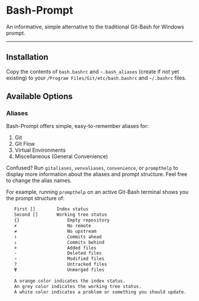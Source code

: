 # Bash-Prompt
An informative, simple alternative to the traditional Git-Bash for Windows prompt.
***
## Installation
Copy the contents of `bash.bashrc` and `~.bash_aliases` (create if not yet existing) to your `/Program Files/Git/etc/bash.bashrc` and `~/.bashrc` files. 

## Available Options

### Aliases

Bash-Prompt offers simple, easy-to-remember aliases for:
1. Git
2. Git Flow
3. Virtual Environments
4. Miscellaneous (General Convenience)

Confused? Run `gitaliases`, `venvaliases`, `convenience`, or `prompthelp` to display more information about the aliases and prompt structure. Feel free to change the alias names.

For example, running `prompthelp` on an active Git-Bash terminal shows you the prompt structure of:
```bash
   First []        Index status
   Second []       Working tree status
   {}                  Empty repository
   ✗                   No remote
   ≠                   No upstream
   ↑                   Commits ahead
   ↓                   Commits behind
   +                   Added files
   -                   Deleted files
   ~                   Modified files
   ?                   Untracked files
   Ψ                   Unmerged files
   
   A orange color indicates the index status.
   An grey color indicates the working tree status.
   A white color indicates a problem or something you should update.
```



